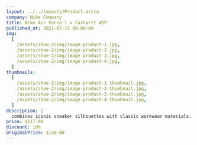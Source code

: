 ```yaml
---
layout: ../../layouts/Product.astro
company: Nike Company
title: Nike Air Force 1 x Carhartt WIP
published_at: 2021-07-15 00:00:00
img:
  [
    /assets/shoe-2/img/image-product-1.jpg,
    /assets/shoe-2/img/image-product-2.jpg,
    /assets/shoe-2/img/image-product-3.jpg,
    /assets/shoe-2/img/image-product-4.jpg,
  ]
thumbnails:
  [
    /assets/shoe-2/img/image-product-1-thumbnail.jpg,
    /assets/shoe-2/img/image-product-2-thumbnail.jpg,
    /assets/shoe-2/img/image-product-3-thumbnail.jpg,
    /assets/shoe-2/img/image-product-4-thumbnail.jpg,
  ]
description: |
  combines iconic sneaker silhouettes with classic workwear materials. This first-ever collaboration brings street-ready ruggedness to timeless Nike icons with a highly considered feel.
price: $117.00
discount: 10%
OriginalPrice: $130.00
---
```

